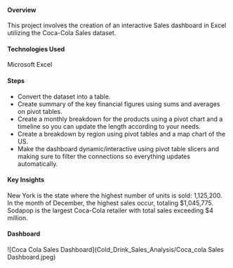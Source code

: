#### Overview
This project involves the creation of an interactive Sales dashboard in Excel utilizing the Coca-Cola Sales dataset.

#### Technologies Used
Microsoft Excel


#### Steps
* Convert the dataset into a table.
* Create summary of the key financial figures using sums and averages on pivot tables.
* Create a monthly breakdown for the products using a pivot chart and a timeline so you can update the length according to your needs.
* Create a breakdown by region using pivot tables and a map chart of the US.
* Make the dashboard dynamic/interactive using pivot table slicers and making sure to filter the connections so everything updates automatically.


#### Key Insights
New York is the state where the highest number of units is sold: 1,125,200.
In the month of December, the highest sales occur, totaling $1,045,775.
Sodapop is the largest Coca-Cola retailer with total sales exceeding $4 million.


#### Dashboard
![Coca Cola Sales Dashboard](Cold_Drink_Sales_Analysis/Coca_cola Sales Dashboard.jpeg)
